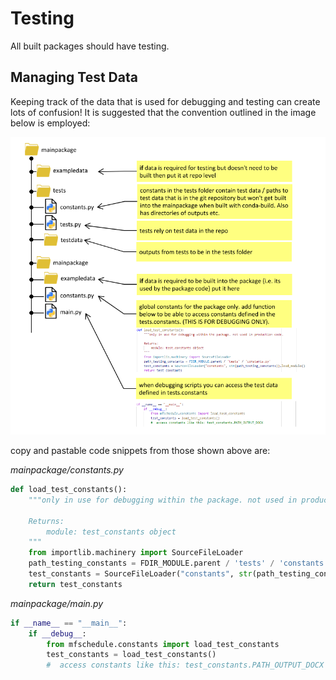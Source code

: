 # Testing

All built packages should have testing.

## Managing Test Data

Keeping track of the data that is used for debugging and testing can create lots of confusion! 
It is suggested that the convention outlined in the image below is employed:

![managing test data](images/managing_test_data.png)

copy and pastable code snippets from those shown above are:

_mainpackage/constants.py_
```python
def load_test_constants():
    """only in use for debugging within the package. not used in production code.

    Returns:
        module: test_constants object
    """
    from importlib.machinery import SourceFileLoader
    path_testing_constants = FDIR_MODULE.parent / 'tests' / 'constants.py'
    test_constants = SourceFileLoader("constants", str(path_testing_constants)).load_module()
    return test_constants
```

_mainpackage/main.py_
```python
if __name__ == "__main__":
    if __debug__:
        from mfschedule.constants import load_test_constants
        test_constants = load_test_constants()
        #  access constants like this: test_constants.PATH_OUTPUT_DOCX
```